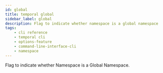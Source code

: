 ```yaml
---
id: global
title: temporal global
sidebar_label: global
description: Flag to indicate whether namespace is a global namespace
tags: 
    - cli reference
    - temporal cli
    - options-feature
    - command-line-interface-cli
    - namespace
---
```


Flag to indicate whether Namespace is a Global Namespace.

